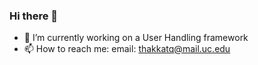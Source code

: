 ### Hi there 👋
- 🔭 I’m currently working on a User Handling framework
-  📫 How to reach me: email: thakkatq@mail.uc.edu
<!--
**tanishq-thakkar/tanishq-thakkar** is a ✨ _special_ ✨ repository because its `README.md` (this file) appears on your GitHub profile.

Here are some ideas to get you started:

- 🔭 I’m currently working on ...
- 🌱 I’m currently learning ...
- 👯 I’m looking to collaborate on ...
- 🤔 I’m looking for help with ...
- 💬 Ask me about ...
- 📫 How to reach me: ...
- 😄 Pronouns: ...
- ⚡ Fun fact: ...
-->
